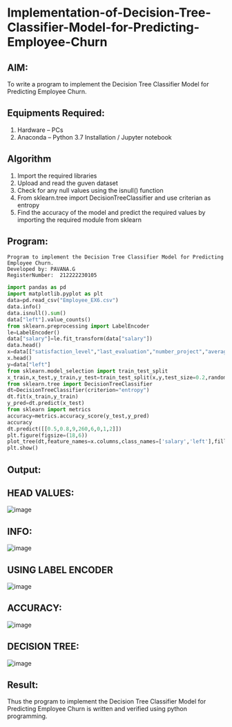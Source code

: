 # Implementation-of-Decision-Tree-Classifier-Model-for-Predicting-Employee-Churn

## AIM:
To write a program to implement the Decision Tree Classifier Model for Predicting Employee Churn.

## Equipments Required:
1. Hardware – PCs
2. Anaconda – Python 3.7 Installation / Jupyter notebook

## Algorithm
1. Import the required libraries
2. Upload and read the guven dataset
3. Check for any null values using the isnull() function
4. From sklearn.tree import DecisionTreeClassifier and use criterian as entropy
5. Find the accuracy of the model and predict the required values by importing the required module from sklearn

## Program:
```
Program to implement the Decision Tree Classifier Model for Predicting Employee Churn.
Developed by: PAVANA.G
RegisterNumber:  212222230105
```
```python
import pandas as pd
import matplotlib.pyplot as plt
data=pd.read_csv("Employee_EX6.csv")
data.info()
data.isnull().sum()
data["left"].value_counts()
from sklearn.preprocessing import LabelEncoder
le=LabelEncoder()
data["salary"]=le.fit_transform(data["salary"])
data.head()
x=data[["satisfaction_level","last_evaluation","number_project","average_montly_hours","time_spend_company","Work_accident","promotion_last_5years","salary"]]
x.head()
y=data["left"]
from sklearn.model_selection import train_test_split
x_train,x_test,y_train,y_test=train_test_split(x,y,test_size=0.2,random_state=100)
from sklearn.tree import DecisionTreeClassifier
dt=DecisionTreeClassifier(criterion="entropy")
dt.fit(x_train,y_train)
y_pred=dt.predict(x_test)
from sklearn import metrics
accuracy=metrics.accuracy_score(y_test,y_pred)
accuracy
dt.predict([[0.5,0.8,9,260,6,0,1,2]])
plt.figure(figsize=(18,6))
plot_tree(dt,feature_names=x.columns,class_names=['salary','left'],filled=True)
plt.show()
```
## Output:
## HEAD VALUES:
![image](https://github.com/gpavana/Implementation-of-Decision-Tree-Classifier-Model-for-Predicting-Employee-Churn/assets/118787343/1b554fa8-a20d-4413-a7a7-95625880f026)
## INFO:
![image](https://github.com/gpavana/Implementation-of-Decision-Tree-Classifier-Model-for-Predicting-Employee-Churn/assets/118787343/01f7e59d-a396-4a53-9ad4-59ee1d6fb1fc)
## USING LABEL ENCODER
![image](https://github.com/gpavana/Implementation-of-Decision-Tree-Classifier-Model-for-Predicting-Employee-Churn/assets/118787343/248b8dcd-fe59-4afc-ab04-80ff98ec2ac2)
## ACCURACY:
![image](https://github.com/gpavana/Implementation-of-Decision-Tree-Classifier-Model-for-Predicting-Employee-Churn/assets/118787343/a2a99c9c-27df-44e5-9c61-19a88198554d)
## DECISION TREE:
![image](https://github.com/gpavana/Implementation-of-Decision-Tree-Classifier-Model-for-Predicting-Employee-Churn/assets/118787343/070a1170-1dd6-48ad-8047-61a9af6cb5dd)
## Result:
Thus the program to implement the  Decision Tree Classifier Model for Predicting Employee Churn is written and verified using python programming.
